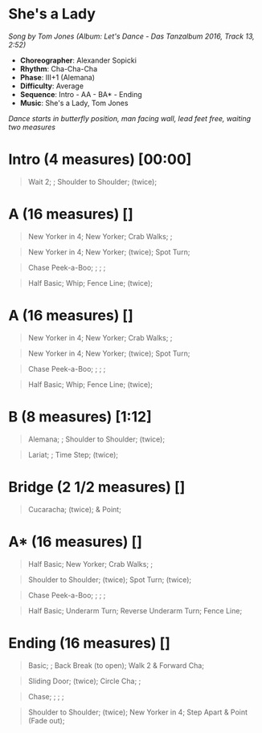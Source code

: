 # She's a Lady
*Song by Tom Jones (Album: Let's Dance - Das Tanzalbum 2016, Track 13, 2:52)*

* **Choreographer**: Alexander Sopicki
* **Rhythm**: Cha-Cha-Cha
* **Phase**: III+1 (Alemana)
* **Difficulty**: Average
* **Sequence**: Intro - AA - BA* - Ending
* **Music**: She's a Lady, Tom Jones

*Dance starts in butterfly position, man facing wall, lead feet free, waiting two measures*

# Intro (4 measures) [00:00]

> Wait 2; ; Shoulder to Shoulder; (twice);

# A (16 measures) []

> New Yorker in 4; New Yorker; Crab Walks; ;

> New Yorker in 4; New Yorker; (twice); Spot Turn;

> Chase Peek-a-Boo; ; ; ;

> Half Basic; Whip; Fence Line; (twice);

# A (16 measures) []

> New Yorker in 4; New Yorker; Crab Walks; ;

> New Yorker in 4; New Yorker; (twice); Spot Turn;

> Chase Peek-a-Boo; ; ; ;

> Half Basic; Whip; Fence Line; (twice);

# B (8 measures) [1:12]

> Alemana; ; Shoulder to Shoulder; (twice);

> Lariat; ; Time Step; (twice);

# Bridge (2 1/2 measures) []

> Cucaracha; (twice); & Point;

# A* (16 measures) []

> Half Basic; New Yorker; Crab Walks; ;

> Shoulder to Shoulder; (twice); Spot Turn; (twice);

> Chase Peek-a-Boo; ; ; ;

> Half Basic; Underarm Turn; Reverse Underarm Turn; Fence Line;

# Ending (16 measures) []

> Basic; ; Back Break (to open); Walk 2 & Forward Cha;

> Sliding Door; (twice); Circle Cha; ;

> Chase; ; ; ;

> Shoulder to Shoulder; (twice); New Yorker in 4; Step Apart & Point (Fade out);
